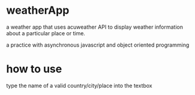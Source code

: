 # weatherApp
a weather app that uses acuweather API to display weather information about a particular place or time.

a practice with asynchronous javascript and object oriented programming

# how to use
type the name of a valid country/city/place into the textbox
